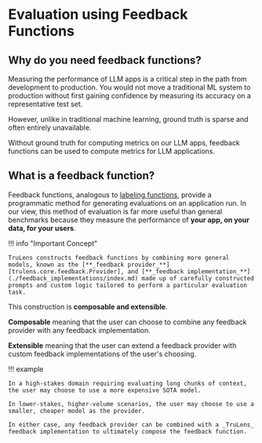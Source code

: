 # Evaluation using Feedback Functions

## Why do you need feedback functions?

Measuring the performance of LLM apps is a critical step in the path from development to production. You would not move a traditional ML system to production without first gaining confidence by measuring its accuracy on a representative test set.

However, unlike in traditional machine learning, ground truth is sparse and often entirely unavailable.

Without ground truth for computing metrics on our LLM apps, feedback functions can be used to compute metrics for LLM applications.

## What is a feedback function?

Feedback functions, analogous to [labeling functions](https://arxiv.org/abs/2101.07138), provide a programmatic method for generating evaluations on an application run. In our view, this method of evaluation is far more useful than general benchmarks because they
measure the performance of **your app, on your data, for your users**.

!!! info "Important Concept"

    TruLens constructs feedback functions by combining more general models, known as the [**_feedback provider_**][trulens.core.feedback.Provider], and [**_feedback implementation_**](./feedback_implementations/index.md) made up of carefully constructed prompts and custom logic tailored to perform a particular evaluation task.

This construction is **composable and extensible**.

**Composable** meaning that the user can choose to combine any feedback provider with any feedback implementation.

**Extensible** meaning that the user can extend a feedback provider with custom feedback implementations of the user's choosing.

!!! example

    In a high-stakes domain requiring evaluating long chunks of context, the user may choose to use a more expensive SOTA model.

    In lower-stakes, higher-volume scenarios, the user may choose to use a smaller, cheaper model as the provider.

    In either case, any feedback provider can be combined with a _TruLens_ feedback implementation to ultimately compose the feedback function.
